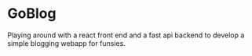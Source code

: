 # GoBlog
Playing around with a react front end and a fast api backend to develop a simple blogging webapp for funsies.
